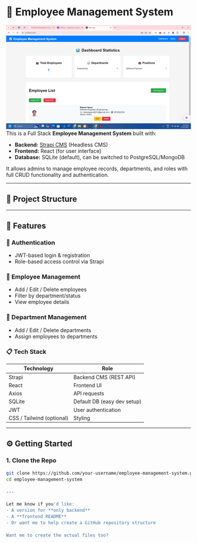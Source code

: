 # 🚀 Employee Management System
![Dashboard Preview](Dashboard_.png)
This is a Full Stack **Employee Management System** built with:

- **Backend:** [Strapi CMS](https://strapi.io/) (Headless CMS)
- **Frontend:** React (for user interface)
- **Database:** SQLite (default), can be switched to PostgreSQL/MongoDB

It allows admins to manage employee records, departments, and roles with full CRUD functionality and authentication.

---

## 📁 Project Structure


---

## 🧰 Features

### 🔐 Authentication
- JWT-based login & registration
- Role-based access control via Strapi

### 👤 Employee Management
- Add / Edit / Delete employees
- Filter by department/status
- View employee details

### 🏢 Department Management
- Add / Edit / Delete departments
- Assign employees to departments

### 📋 Tech Stack
| Technology | Role |
|------------|------|
| Strapi     | Backend CMS (REST API) |
| React      | Frontend UI |
| Axios      | API requests |
| SQLite     | Default DB (easy dev setup) |
| JWT        | User authentication |
| CSS / Tailwind (optional) | Styling |

---

## ⚙️ Getting Started

### 1. Clone the Repo

```bash
git clone https://github.com/your-username/employee-management-system.git
cd employee-management-system

---

Let me know if you'd like:
- A version for **only backend**
- A **frontend README**
- Or want me to help create a GitHub repository structure

Want me to create the actual files too?
